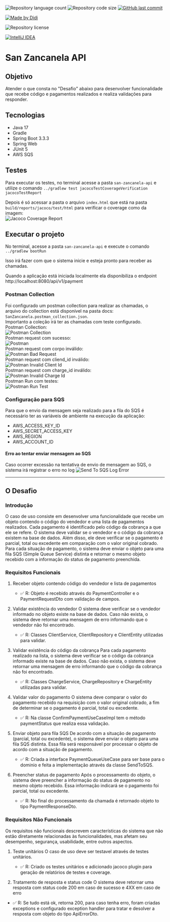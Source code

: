 ![Repository language count](https://img.shields.io/github/languages/count/didifive/desafio-san-zancanela)
![Repository code size](https://img.shields.io/github/languages/code-size/didifive/desafio-san-zancanela)
[![GitHub last commit](https://img.shields.io/github/last-commit/didifive/desafio-san-zancanela?color=blue)](https://github.com/didifive/desafio-san-zancanela/commits/main)

[![Made by Didi](https://img.shields.io/badge/made%20by-Didi-green)](https://luiszancanela.dev.br/)

![Repository license](https://img.shields.io/github/license/didifive/desafio-san-)

[![IntelliJ IDEA](https://img.shields.io/badge/IntelliJIDEA-000000.svg?logo=intellij-idea&logoColor=white)](https://www.jetbrains.com/idea/)

# San Zancanela API

## Objetivo

Atender o que consta no "Desafio" abaixo para desenvolver funcionalidade que recebe código e pagamentos realizados e realiza validações para responder.

## Tecnologias

- Java 17
- Gradle
- Spring Boot 3.3.3
- Spring Web
- JUnit 5
- AWS SQS

## Testes

Para executar os testes, no terminal acesse a pasta `san-zancanela-api` e utilize o comando `../gradlew test jacocoTestCoverageVerification jacocoTestReport`

Depois é só acessar a pasta o arquivo `index.html` que está na pasta `build/reports/jacoco/test/html` para verificar o coverage como da imagem:  
![Jacoco Coverage Report](docs/jacoco_coverage.PNG "Jacoco Coverage Report")

## Executar o projeto

No terminal, acesse a pasta `san-zancanela-api` e execute o comando `../gradlew bootRun`

Isso irá fazer com que o sistema inicie e esteja pronto para receber as chamadas.

Quando a aplicação está iniciada localmente ela disponibiliza o endpoint http://localhost:8080/api/v1/payment


### Postman Collection

Foi configurado um postman collection para realizar as chamadas, o arquivo do collection está disponível na pasta docs: `SanZancanela.postman_collection.json`.  
Importanto a coleção irá ter as chamadas com teste configurado.  
Postman Collection:  
![Postman Collection](docs/postman_colletion.PNG "Postman Collection")  
Postman request com sucesso:  
![Postman](docs/postman.PNG "Postman")  
Postman request com corpo inválido:  
![Postman Bad Request](docs/postman_invalidrequestbody.PNG "Postman Bad Request")  
Postman request com cliend_id inválido:  
![Postman Invalid Client Id](docs/postman_invalidclientid.PNG "Postman Invalid Client Id")  
Postman request com charge_id inválido:  
![Postman Invalid Charge Id](docs/postman_invalidchargeid.PNG "Postman Invalid Charge Id")  
Postman Run com testes:  
![Postman Run Test](docs/postman_run.PNG "Postman Run Test")  

### Configuração para SQS

Para que o envio da mensagem seja realizado para a fila do SQS é necessário ter as variáveis de ambiente na execução da aplicação:
- AWS_ACCESS_KEY_ID
- AWS_SECRET_ACCESS_KEY
- AWS_REGION
- AWS_ACCOUNT_ID

#### Erro ao tentar enviar mensagem ao SQS
Caso ocorrer excessão na tentativa de envio de mensagem ao SQS, o sistema irá registrar o erro no log
![Send To SQS Log Error](docs/send_to_sqs_log.PNG "Send To SQS Log Error")


---

## O Desafio 

### Introdução
O caso de uso consiste em desenvolver uma funcionalidade que recebe um objeto contendo o código do vendedor e uma lista de pagamentos realizados. Cada pagamento é identificado pelo código da cobrança a que ele se refere. O sistema deve validar se o vendedor e o código da cobrança existem na base de dados. Além disso, ele deve verificar se o pagamento é parcial, total ou excedente em comparação com o valor original cobrado. Para cada situação de pagamento, o sistema deve enviar o objeto para uma fila SQS (Simple Queue Service) distinta e retornar o mesmo objeto recebido com a informação do status de pagamento preenchida.

### Requisitos Funcionais
1. Receber objeto contendo código do vendedor e lista de pagamentos
   - ✅ R: Objeto é recebido através do PaymentController e o PaymentRequestDto com validação de campos.

2. Validar existência do vendedor
   O sistema deve verificar se o vendedor informado no objeto existe na base de dados. Caso não exista, o sistema deve retornar uma mensagem de erro informando que o vendedor não foi encontrado.
   - ✅ R: Classes ClientService, ClientRepository e ClientEntity utilizadas para validar.

3. Validar existência do código da cobrança
   Para cada pagamento realizado na lista, o sistema deve verificar se o código da cobrança informado existe na base de dados. Caso não exista, o sistema deve retornar uma mensagem de erro informando que o código da cobrança não foi encontrado.
   - ✅ R: Classes ChargeService, ChargeRepository e ChargeEntity utilizadas para validar.

4. Validar valor do pagamento
   O sistema deve comparar o valor do pagamento recebido na requisição com o valor original cobrado, a fim de determinar se o pagamento é parcial, total ou excedente.
   - ✅ R: Na classe ConfirmPaymentUseCaseImpl tem o método paymentStatus que realiza essa validação.

5. Enviar objeto para fila SQS
   De acordo com a situação de pagamento (parcial, total ou excedente), o sistema deve enviar o objeto para uma fila SQS distinta. Essa fila será responsável por processar o objeto de acordo com a situação de pagamento.
   - ✅ R: Criada a interface PaymentQueueUseCase para ser base para o dominio e feita a implementação através da classe SendToSQS.

6. Preencher status de pagamento
   Após o processamento do objeto, o sistema deve preencher a informação do status de pagamento no mesmo objeto recebido. Essa informação indicará se o pagamento foi parcial, total ou excedente.
   - ✅ R: No final do processamento da chamada é retornado objeto to tipo PaymentResponseDto.

### Requisitos Não Funcionais
Os requisitos não funcionais descrevem características do sistema que não estão diretamente relacionadas às funcionalidades, mas afetam seu desempenho, segurança, usabilidade, entre outros aspectos.

1. Teste unitários
   O caso de uso deve ser testavel através de testes unitários.
   - ✅ R: Criado os testes unitários e adicionado jacoco plugin para geração de relatórios de testes e coverage.

2.  Tratamento de resposta e status code
   O sistema deve retornar uma resposta com status code 200 em caso de sucesso e 4XX em caso de erro
   - ✅ R: Se tudo está ok, retorna 200, para caso tenha erro, foram criadas exceptions e configurado exception handler para tratar e desolver a resposta com objeto do tipo ApiErrorDto.